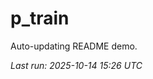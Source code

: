 # p_train

Auto-updating README demo.

<!--START_SECTION:status-->
_Last run: 2025-10-14 15:26 UTC_
<!--END_SECTION:status-->





















































































































































































































































































































































































































































































































































































































































































































































































































































































































































































































































































































































































































